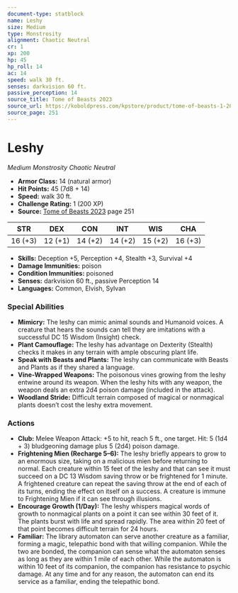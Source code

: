 ```yaml
---
document-type: statblock
name: Leshy
size: Medium
type: Monstrosity
alignment: Chaotic Neutral
cr: 1
xp: 200
hp: 45
hp_roll: 14
ac: 14
speed: walk 30 ft.
senses: darkvision 60 ft. 
passive_perception: 14
source_title: Tome of Beasts 2023
source_url: https://koboldpress.com/kpstore/product/tome-of-beasts-1-2023-edition/
source_page: 251
---
```


# Leshy

*Medium* *Monstrosity* *Chaotic Neutral*

- **Armor Class:** 14 (natural armor)
- **Hit Points:** 45 (7d8 + 14)
- **Speed:** walk 30 ft.
- **Challenge Rating:** 1 (200 XP)
- **Source:** [Tome of Beasts 2023](https://koboldpress.com/kpstore/product/tome-of-beasts-1-2023-edition/) page 251

| STR | DEX | CON | INT | WIS | CHA |
| --- | --- | --- | --- | --- | --- |
| 16 (+3) | 12 (+1) | 14 (+2) | 14 (+2) | 15 (+2) | 16 (+3) |

- **Skills:** Deception +5, Perception +4, Stealth +3, Survival +4
- **Damage Immunities:** poison
- **Condition Immunities:** poisoned
- **Senses:** darkvision 60 ft., passive Perception 14
- **Languages:** Common, Elvish, Sylvan

### Special Abilities

- **Mimicry:** The leshy can mimic animal sounds and Humanoid voices. A creature that hears the sounds can tell they are imitations with a successful DC 15 Wisdom (Insight) check.
- **Plant Camouflage:** The leshy has advantage on Dexterity (Stealth) checks it makes in any terrain with ample obscuring plant life.
- **Speak with Beasts and Plants:** The leshy can communicate with Beasts and Plants as if they shared a language.
- **Vine-Wrapped Weapons:** The poisonous vines growing from the leshy entwine around its weapon. When the leshy hits with any weapon, the weapon deals an extra 2d4 poison damage (included in the attack).
- **Woodland Stride:** Difficult terrain composed of magical or nonmagical plants doesn’t cost the leshy extra movement.

### Actions

- **Club:** Melee Weapon Attack: +5 to hit, reach 5 ft., one target. Hit: 5 (1d4 + 3) bludgeoning damage plus 5 (2d4) poison damage.
- **Frightening Mien (Recharge 5–6):** The leshy briefly appears to grow to an enormous size, taking on a malicious mien before returning to normal. Each creature within 15 feet of the leshy and that can see it must succeed on a DC 13 Wisdom saving throw or be frightened for 1 minute. A frightened creature can repeat the saving throw at the end of each of its turns, ending the effect on itself on a success. A creature is immune to Frightening Mien if it can see through illusions.
- **Encourage Growth (1/Day):** The leshy whispers magical words of growth to nonmagical plants on a point it can see within 30 feet of it. The plants burst with life and spread rapidly. The area within 20 feet of that point becomes difficult terrain for 24 hours.
- **Familiar:** The library automaton can serve another creature as a familiar, forming a magic, telepathic bond with that willing companion. While the two are bonded, the companion can sense what the automaton senses as long as they are within 1 mile of each other. While the automaton is within 10 feet of its companion, the companion has resistance to psychic damage. At any time and for any reason, the automaton can end its service as a familiar, ending the telepathic bond.
